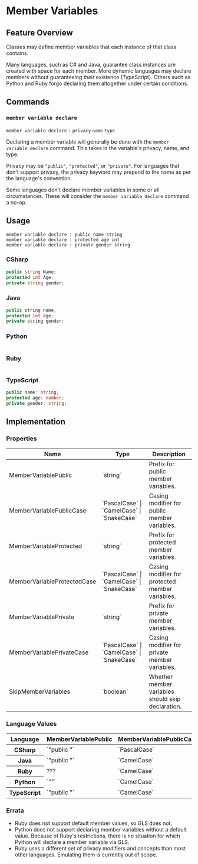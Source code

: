# Member Variables

## Feature Overview

Classes may define member variables that each instance of that class contains.

Many languages, such as C# and Java, guarantee class instances are created with space for each member.
More dynamic languages may declare members without guaranteeing their existence (TypeScript).
Others such as Python and Ruby forgo declaring them altogether under certain conditions.



## Commands

### `member variable declare`

`member variable declare` `:` `privacy` `name` `type`

Declaring a member variable will generally be done with the `member variable declare` command.
This takes in the variable's privacy, name, and type.

Privacy may be `"public"`, `"protected"`, or `"private"`.
For languages that don't support privacy, the privacy keyword may prepend to the name as per the language's convention.

Some languages don't declare member variables in some or all circumstances. These will consider the `member variable declare` command a no-op.

## Usage

```
member variable declare : public name string
member variable declare : protected age int
member variable declare : private gender string
```

### CSharp

```csharp
public string Name;
protected int Age;
private string gender;
```

### Java

```java
public string name;
protected int age;
private string gender;
```

### Python

```python
```

### Ruby

```ruby
```

### TypeScript

```typescript
public name: string;
protected age: number;
private gender: string;
```

## Implementation

### Properties

<table>
    <thead>
        <th>Name</th>
        <th>Type</th>
        <th>Description</th>
    </thead>
    <tbody>
        <tr>
            <td>MemberVariablePublic</td>
            <td>`string`</td>
            <td>Prefix for public member variables.</td>
        </tr>
        <tr>
            <td>MemberVariablePublicCase</td>
            <td>`PascalCase` | `CamelCase` | `SnakeCase`</td>
            <td>Casing modifier for public member variables.</td>
        </tr>
        <tr>
            <td>MemberVariableProtected</td>
            <td>`string`</td>
            <td>Prefix for protected member variables.</td>
        </tr>
        <tr>
            <td>MemberVariableProtectedCase</td>
            <td>`PascalCase` | `CamelCase` | `SnakeCase`</td>
            <td>Casing modifier for protected member variables.</td>
        </tr>
        <tr>
            <td>MemberVariablePrivate</td>
            <td>`string`</td>
            <td>Prefix for private member variables.</td>
        </tr>
        <tr>
            <td>MemberVariablePrivateCase</td>
            <td>`PascalCase` | `CamelCase` | `SnakeCase`</td>
            <td>Casing modifier for private member variables.</td>
        </tr>
        <tr>
            <td>SkipMemberVariables</td>
            <td>`boolean`</td>
            <td>Whether member variables should skip declaration.</td>
        </tr>
    </tbody>
</table>

### Language Values

<table>
    <thead>
        <th>Language</th>
        <th>MemberVariablePublic</th>
        <th>MemberVariablePublicCase</th>
        <th>MemberVariableProtected</th>
        <th>MemberVariableProtectedCase</th>
        <th>MemberVariablePrivate</th>
        <th>MemberVariablePrivateCase</th>
        <th>SkipMemberVariables</th>
    </thead>
    <tbody>
        <tr>
            <th>CSharp</th>
            <td>`"public "`</td>
            <td>`PascalCase`</td>
            <td>`"protected "`</td>
            <td>`PascalCase`</td>
            <td>`"private "`</td>
            <td>`CamelCase`</td>
            <td>`false`</td>
        </tr>
        <tr>
            <th>Java</th>
            <td>`"public "`</td>
            <td>`CamelCase`</td>
            <td>`"protected "`</td>
            <td>`CamelCase`</td>
            <td>`"private "`</td>
            <td>`CamelCase`</td>
            <td>`false`</td>
        </tr>
        <tr>
            <th>Ruby</th>
            <td>???</td>
            <td>`CamelCase`</td>
            <td>???</td>
            <td>`SnakeCase`</td>
            <td>???</td>
            <td>`SnakeCase`</td>
            <td>`false`</td>
        </tr>
        <tr>
            <th>Python</th>
            <td>`""`</td>
            <td>`CamelCase`</td>
            <td>`"_"`</td>
            <td>`SnakeCase`</td>
            <td>`"__"`</td>
            <td>`SnakeCase`</td>
            <td>`true`</td>
        </tr>
        <tr>
            <th>TypeScript</th>
            <td>`"public "`</td>
            <td>`CamelCase`</td>
            <td>`"protected "`</td>
            <td>`CamelCase`</td>
            <td>`"private "`</td>
            <td>`CamelCase`</td>
            <td>`false`</td>
        </tr>
    </tbody>
</table>

### Errata

* Ruby does not support default member values, so GLS does not.
* Python does not support declaring member variables without a default value. Because of Ruby's restrictions, there is no situation for which Python will declare a member variable via GLS.
* Ruby uses a different set of privacy modifiers and concepts than most other languages. Emulating them is currently out of scope.
